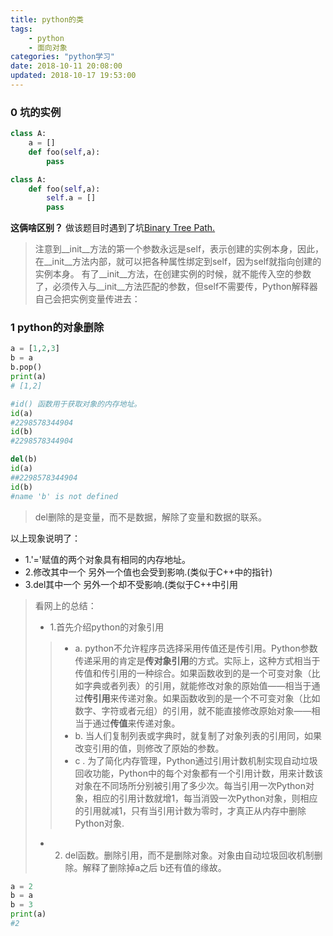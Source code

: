 ```yaml
---
title: python的类
tags: 
	- python
	- 面向对象
categories: "python学习"
date: 2018-10-11 20:08:00
updated: 2018-10-17 19:53:00
---
```


### 0 坑的实例
``` python {.line-numbers}
class A:
	a = []
	def foo(self,a):
	    pass
```

``` python {.line-numbers}
class A:	
	def foo(self,a):
	    self.a = []
	    pass
```
**这俩啥区别？**
做该题目时遇到了坑[Binary Tree Path.](https://leetcode.com/problems/binary-tree-paths/description/)

>注意到__init__方法的第一个参数永远是self，表示创建的实例本身，因此，在__init__方法内部，就可以把各种属性绑定到self，因为self就指向创建的实例本身。
有了__init__方法，在创建实例的时候，就不能传入空的参数了，必须传入与__init__方法匹配的参数，但self不需要传，Python解释器自己会把实例变量传进去：

### 1 python的对象删除
``` python {.line-numbers}
a = [1,2,3]
b = a
b.pop()
print(a)
# [1,2]

#id() 函数用于获取对象的内存地址。
id(a)
#2298578344904
id(b)
#2298578344904

del(b)
id(a)
##2298578344904
id(b)
#name 'b' is not defined
```
>del删除的是变量，而不是数据，解除了变量和数据的联系。

以上现象说明了：
- 1.'='赋值的两个对象具有相同的内存地址。
- 2.修改其中一个 另外一个值也会受到影响.(类似于C++中的指针)
- 3.del其中一个 另外一个却不受影响.(类似于C++中引用
>看网上的总结：
>- 1.首先介绍python的对象引用
  >>- a. python不允许程序员选择采用传值还是传引用。Python参数传递采用的肯定是**传对象引用**的方式。实际上，这种方式相当于传值和传引用的一种综合。如果函数收到的是一个可变对象（比如字典或者列表）的引用，就能修改对象的原始值——相当于通过**传引用**来传递对象。如果函数收到的是一个不可变对象（比如数字、字符或者元组）的引用，就不能直接修改原始对象——相当于通过**传值**来传递对象。
   >>- b. 当人们复制列表或字典时，就复制了对象列表的引用同，如果改变引用的值，则修改了原始的参数。
   >>  - c . 为了简化内存管理，Python通过引用计数机制实现自动垃圾回收功能，Python中的每个对象都有一个引用计数，用来计数该对象在不同场所分别被引用了多少次。每当引用一次Python对象，相应的引用计数就增1，每当消毁一次Python对象，则相应的引用就减1，只有当引用计数为零时，才真正从内存中删除Python对象.
>- 2. del函数。删除引用，而不是删除对象。对象由自动垃圾回收机制删除。解释了删除掉a之后 b还有值的缘故。
``` python {.line-numbers}
a = 2
b = a
b = 3
print(a)
#2
```

